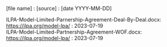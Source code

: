 

[file name] : [source] : [date YYYY-MM-DD] 

ILPA-Model-Limited-Parnership-Agreement-Deal-By-Deal.docx: https://ilpa.org/model-lpa/ : 2023-07-19  
ILPA-Model-Limited-Partnership-Agreement-WOF.docx:  https://ilpa.org/model-lpa/ : 2023-07-19  

